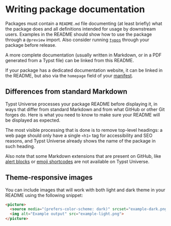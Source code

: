 # Writing package documentation

Packages must contain a `README.md` file documenting (at least briefly) what the
package does and all definitions intended for usage by downstream users.
Examples in the README should show how to use the package through a `@preview`
import. Also consider running [`typos`][typos] through your package before
release.

A more complete documentation (usually written in Markdown, or in a PDF
generated from a Typst file) can be linked from this README.

If your package has a dedicated documentation website, it can be linked in the
README, but also via the `homepage` field of your [manifest].

## Differences from standard Markdown

Typst Universe processes your package README before displaying it,
in ways that differ from standard Markdown and from what GitHub or other
Git forges do. Here is what you need to know to make sure your README
will be displayed as expected.

The most visible processing that is done is to remove top-level headings: a web
page should only have a single `<h1>` tag for accessibility and SEO reasons, and
Typst Universe already shows the name of the package in such heading.

Also note that some Markdown extensions that are present on GitHub, like
[alert blocks] or [emoji shortcodes] are not available on Typst Universe.

## Theme-responsive images

You can include images that will work with both light and dark theme in your README
using the following snippet:

```html
<picture>
  <source media="(prefers-color-scheme: dark)" srcset="example-dark.png">
  <img alt="Example output" src="example-light.png">
</picture>
```

[typos]: https://github.com/crate-ci/typos
[manifest]: manifest.md
[alert blocks]: https://docs.github.com/en/get-started/writing-on-github/getting-started-with-writing-and-formatting-on-github/basic-writing-and-formatting-syntax#alerts
[emoji shortcodes]: https://docs.github.com/en/get-started/writing-on-github/getting-started-with-writing-and-formatting-on-github/basic-writing-and-formatting-syntax#using-emojis
